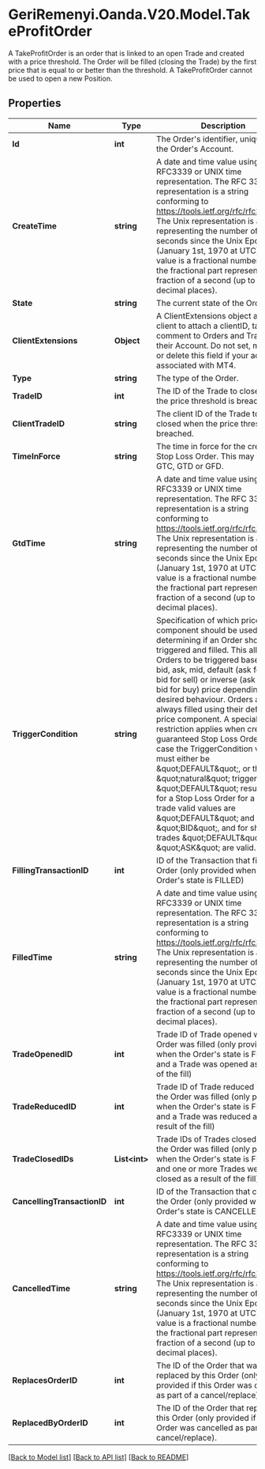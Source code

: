 # GeriRemenyi.Oanda.V20.Model.TakeProfitOrder
A TakeProfitOrder is an order that is linked to an open Trade and created with a price threshold. The Order will be filled (closing the Trade) by the first price that is equal to or better than the threshold. A TakeProfitOrder cannot be used to open a new Position.
## Properties

Name | Type | Description | Notes
------------ | ------------- | ------------- | -------------
**Id** | **int** | The Order&#39;s identifier, unique within the Order&#39;s Account. | [optional] 
**CreateTime** | **string** | A date and time value using either RFC3339 or UNIX time representation. The RFC 3339 representation is a string conforming to https://tools.ietf.org/rfc/rfc3339.txt. The Unix representation is a string representing the number of seconds since the Unix Epoch (January 1st, 1970 at UTC). The value is a fractional number, where the fractional part represents a fraction of a second (up to nine decimal places). | [optional] 
**State** | **string** | The current state of the Order. | [optional] 
**ClientExtensions** | **Object** | A ClientExtensions object allows a client to attach a clientID, tag and comment to Orders and Trades in their Account.  Do not set, modify, or delete this field if your account is associated with MT4. | [optional] 
**Type** | **string** | The type of the Order. | [optional] 
**TradeID** | **int** | The ID of the Trade to close when the price threshold is breached. | [optional] 
**ClientTradeID** | **string** | The client ID of the Trade to be closed when the price threshold is breached. | [optional] 
**TimeInForce** | **string** | The time in force for the created Stop Loss Order. This may only be GTC, GTD or GFD. | [optional] 
**GtdTime** | **string** | A date and time value using either RFC3339 or UNIX time representation. The RFC 3339 representation is a string conforming to https://tools.ietf.org/rfc/rfc3339.txt. The Unix representation is a string representing the number of seconds since the Unix Epoch (January 1st, 1970 at UTC). The value is a fractional number, where the fractional part represents a fraction of a second (up to nine decimal places). | [optional] 
**TriggerCondition** | **string** | Specification of which price component should be used when determining if an Order should be triggered and filled. This allows Orders to be triggered based on the bid, ask, mid, default (ask for buy, bid for sell) or inverse (ask for sell, bid for buy) price depending on the desired behaviour. Orders are always filled using their default price component. A special restriction applies when creating a guaranteed Stop Loss Order. In this case the TriggerCondition value must either be \&quot;DEFAULT\&quot;, or the \&quot;natural\&quot; trigger side \&quot;DEFAULT\&quot; results in. So for a Stop Loss Order for a long trade valid values are \&quot;DEFAULT\&quot; and \&quot;BID\&quot;, and for short trades \&quot;DEFAULT\&quot; and \&quot;ASK\&quot; are valid. | [optional] 
**FillingTransactionID** | **int** | ID of the Transaction that filled this Order (only provided when the Order&#39;s state is FILLED) | [optional] 
**FilledTime** | **string** | A date and time value using either RFC3339 or UNIX time representation. The RFC 3339 representation is a string conforming to https://tools.ietf.org/rfc/rfc3339.txt. The Unix representation is a string representing the number of seconds since the Unix Epoch (January 1st, 1970 at UTC). The value is a fractional number, where the fractional part represents a fraction of a second (up to nine decimal places). | [optional] 
**TradeOpenedID** | **int** | Trade ID of Trade opened when the Order was filled (only provided when the Order&#39;s state is FILLED and a Trade was opened as a result of the fill) | [optional] 
**TradeReducedID** | **int** | Trade ID of Trade reduced when the Order was filled (only provided when the Order&#39;s state is FILLED and a Trade was reduced as a result of the fill) | [optional] 
**TradeClosedIDs** | **List&lt;int&gt;** | Trade IDs of Trades closed when the Order was filled (only provided when the Order&#39;s state is FILLED and one or more Trades were closed as a result of the fill) | [optional] 
**CancellingTransactionID** | **int** | ID of the Transaction that cancelled the Order (only provided when the Order&#39;s state is CANCELLED) | [optional] 
**CancelledTime** | **string** | A date and time value using either RFC3339 or UNIX time representation. The RFC 3339 representation is a string conforming to https://tools.ietf.org/rfc/rfc3339.txt. The Unix representation is a string representing the number of seconds since the Unix Epoch (January 1st, 1970 at UTC). The value is a fractional number, where the fractional part represents a fraction of a second (up to nine decimal places). | [optional] 
**ReplacesOrderID** | **int** | The ID of the Order that was replaced by this Order (only provided if this Order was created as part of a cancel/replace). | [optional] 
**ReplacedByOrderID** | **int** | The ID of the Order that replaced this Order (only provided if this Order was cancelled as part of a cancel/replace). | [optional] 

[[Back to Model list]](../README.md#documentation-for-models) [[Back to API list]](../README.md#documentation-for-api-endpoints) [[Back to README]](../README.md)


